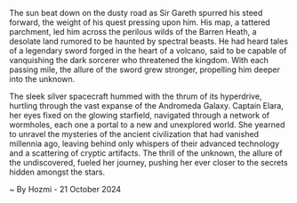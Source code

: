 
The sun beat down on the dusty road as Sir Gareth spurred his steed forward, the weight of his quest pressing upon him. His map, a tattered parchment, led him across the perilous wilds of the Barren Heath, a desolate land rumored to be haunted by spectral beasts. He had heard tales of a legendary sword forged in the heart of a volcano, said to be capable of vanquishing the dark sorcerer who threatened the kingdom. With each passing mile, the allure of the sword grew stronger, propelling him deeper into the unknown. 

The sleek silver spacecraft hummed with the thrum of its hyperdrive, hurtling through the vast expanse of the Andromeda Galaxy. Captain Elara, her eyes fixed on the glowing starfield, navigated through a network of wormholes, each one a portal to a new and unexplored world.  She yearned to unravel the mysteries of the ancient civilization that had vanished millennia ago, leaving behind only whispers of their advanced technology and a scattering of cryptic artifacts. The thrill of the unknown, the allure of the undiscovered, fueled her journey, pushing her ever closer to the secrets hidden amongst the stars. 

~ By Hozmi - 21 October 2024
